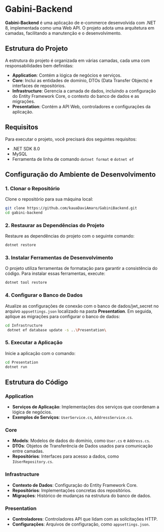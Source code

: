 # Gabini-Backend

**Gabini-Backend** é uma aplicação de e-commerce desenvolvida com .NET 8, implementada como uma Web API. O projeto adota uma arquitetura em camadas, facilitando a manutenção e o desenvolvimento.

## Estrutura do Projeto

A estrutura do projeto é organizada em várias camadas, cada uma com responsabilidades bem definidas:

- **Application**: Contém a lógica de negócios e serviços.
- **Core**: Inclui as entidades de domínio, DTOs (Data Transfer Objects) e interfaces de repositórios.
- **Infrastructure**: Gerencia a camada de dados, incluindo a configuração do Entity Framework Core, o contexto do banco de dados e as migrações.
- **Presentation**: Contém a API Web, controladores e configurações da aplicação.

## Requisitos

Para executar o projeto, você precisará dos seguintes requisitos:

- .NET SDK 8.0
- MySQL
- Ferramenta de linha de comando `dotnet format` e `dotnet ef`

## Configuração do Ambiente de Desenvolvimento

### 1. Clonar o Repositório

Clone o repositório para sua máquina local:

```bash
git clone https://github.com/kauaDaviAmaro/GabiniBackend.git
cd gabini-backend
```

### 2. Restaurar as Dependências do Projeto

Restaure as dependências do projeto com o seguinte comando:

```bash
dotnet restore
```

### 3. Instalar Ferramentas de Desenvolvimento

O projeto utiliza ferramentas de formatação para garantir a consistência do código. Para instalar essas ferramentas, execute:

```bash
dotnet tool restore
```

### 4. Configurar o Banco de Dados

Atualize as configurações de conexão com o banco de dados/jwt_secret no arquivo `appsettings.json` localizado na pasta **Presentation**. Em seguida, aplique as migrações para configurar o banco de dados:

```bash
cd Infrastructure
 dotnet ef database update -s ..\Presentation\
 ```

### 5. Executar a Aplicação

Inicie a aplicação com o comando:

```bash
cd Presentation
dotnet run
```

## Estrutura do Código

### Application

- **Serviços de Aplicação**: Implementações dos serviços que coordenam a lógica de negócios.
- **Exemplos de Serviços**: `UserService.cs`, `AddressService.cs`.

### Core

- **Models**: Modelos de dados do domínio, como `User.cs` e `Address.cs`.
- **DTOs**: Objetos de Transferência de Dados usados para comunicação entre camadas.
- **Repositórios**: Interfaces para acesso a dados, como `IUserRepository.cs`.

### Infrastructure

- **Contexto de Dados**: Configuração do Entity Framework Core.
- **Repositórios**: Implementações concretas dos repositórios.
- **Migrações**: Histórico de mudanças na estrutura do banco de dados.

### Presentation

- **Controladores**: Controladores API que lidam com as solicitações HTTP.
- **Configurações**: Arquivos de configuração, como `appsettings.json`.
